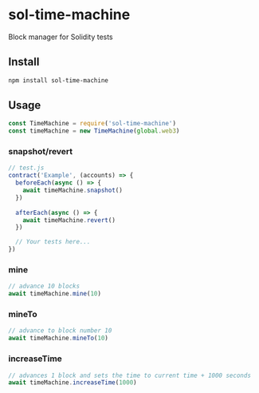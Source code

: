 # sol-time-machine
Block manager for Solidity tests

## Install
```bash
npm install sol-time-machine
```

## Usage
```js
const TimeMachine = require('sol-time-machine')
const timeMachine = new TimeMachine(global.web3)
```

### snapshot/revert
```js
// test.js
contract('Example', (accounts) => {
  beforeEach(async () => {
    await timeMachine.snapshot()
  })
  
  afterEach(async () => {
    await timeMachine.revert()
  })

  // Your tests here...
})
```

### mine
```js
// advance 10 blocks
await timeMachine.mine(10)
```

### mineTo
```js
// advance to block number 10
await timeMachine.mineTo(10)
```

### increaseTime
```js
// advances 1 block and sets the time to current time + 1000 seconds
await timeMachine.increaseTime(1000)
```
